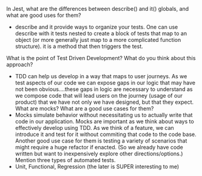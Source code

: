 In Jest, what are the differences between describe() and it() globals, and what are good uses for them?
- describe and it provide ways to organize your tests. One can use describe with it tests nested to create a block of tests that map to an object (or more generally just map to a more complicated function structure). it is a method that then triggers the test. 

What is the point of Test Driven Development? What do you think about this approach?
- TDD can help us develop in a way that maps to user journeys. As we test aspects of our code we can expose gaps in our logic that may have not been obvious....these gaps in logic are necessary to understand as we compose code that will lead users on the journey (usage of our product) that we have not only we have designed, but that they expect.
What are mocks? What are a good use cases for them?
- Mocks simulate behavior without necessitating us to actually write that code in our application. Mocks are important as we think about ways to effectively develop using TDD. As we think of a feature, we can introduce it and test for it without commiting that code to the code base. Another good use case for them is testing a variety of scenarios that might require a huge refactor if enacted. (So we already have code written but want to inexpensively explore other directions/options.)
Mention three types of automated tests.
- Unit, Functional, Regression (the later is SUPER interesting to me)